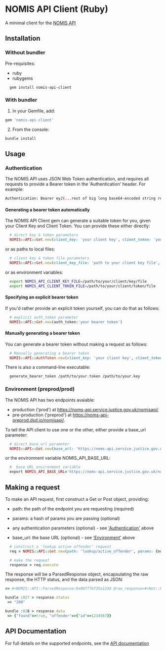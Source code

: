 NOMIS API Client (Ruby)
=======================

A minimal client for the [NOMIS API](http://ministryofjustice.github.io/nomis-api/)

## Installation

### Without bundler

Pre-requisites:
- ruby
- rubygems

```bash
  gem install nomis-api-client  
```

### With bundler

1. In your Gemfile, add:
```ruby
gem 'nomis-api-client'
```

2. From the console:
```bash
bundle install
```

## Usage

### Authentication

The NOMIS API uses JSON Web Token authentication, and requires all requests to provide a Bearer token in the 'Authentication' header. For example:

```bash
Authentication: Bearer eyJ(...rest of big long base64-encoded string removed...)LdRw
```

#### Generating a bearer token automatically

The NOMIS API Client gem can generate a suitable token for you, given your Client Key and Client Token.
You can provide these either directly:

```ruby
  # direct key & token parameters
  NOMIS::API::Get.new(client_key: 'your client key', client_token: 'your client token')
```

or as paths to local files:

```ruby
  # client key & token file parameters
  NOMIS::API::Get.new(client_key_file: 'path to your client key file', client_token_file: 'path to your client token file')
```

or as environment variables:
```bash
  export NOMIS_API_CLIENT_KEY_FILE=/path/to/your/client/key/file
  export NOMIS_API_CLIENT_TOKEN_FILE=/path/to/your/client/token/file
```

#### Specifying an explicit bearer token

If you'd rather provide an explicit token yourself, you can do that as follows:
```ruby
  # explicit auth_token parameter
  NOMIS::API::Get.new(auth_token:'your bearer token')
```

#### Manually generating a bearer token

You can generate a bearer token without making a request as follows:

```ruby
  # Manually generating a bearer token
  NOMIS::API::AuthToken.new(client_key: 'your client key', client_token: 'your client token').bearer_token
```

There is also a command-line executable:

```bash
  generate_bearer_token /path/to/your.token /path/to/your.key
```

### Environment (preprod/prod)

The NOMIS API has two endpoints avaiable:
- production ('prod') at https://noms-api.service.justice.gov.uk/nomisapi/
- pre-production ('preprod') at https://noms-api-preprod.dsd.io/nomisapi/. 

To tell the API client to use one or the other, either provide a base_url parameter:
```ruby
  # direct base_url parameter
  NOMIS::API::Get.new(base_url: 'https://noms-api.service.justice.gov.uk/nomisapi/', ...)
```

or the environment variable NOMIS_API_BASE_URL:
```ruby
  #  base URL environment variable
  export NOMIS_API_BASE_URL='https://noms-api.service.justice.gov.uk/nomisapi/'
```


## Making a request

To make an API request, first construct a Get or Post object, providing:

- path: the path of the endpoint you are requesting (required)

- params: a hash of params you are passing (optional)
- any authentication parameters (optional) - see ['Authentication'](#Authentication) above
- base_url: the base URL (optional) - see ['Environment'](#Environment) above

```ruby
  # construct a 'lookup active offender' request
  req = NOMIS::API::Get.new(path: 'lookup/active_offender', params: {noms_id:'A12345BC', date_of_birth:'1966-05-29'})

  # make the request
  response = req.execute
```

The response will be a ParsedResponse object, encapsulating the raw response, the HTTP status, and the data parsed as JSON:

```ruby
=> #<NOMIS::API::ParsedResponse:0x007ffbf35a1238 @raw_response=#<Net::HTTPOK 200 OK readbody=true>, @data={"found"=>true, "offender"=>{"id"=>1234567}}>

bundle :027 > response.status
 => "200" 

bundle :028 > response.data
 => {"found"=>true, "offender"=>{"id"=>1234567}} 
```

## API Documentation

For full details on the supported endpoints, see the [API documentation](http://ministryofjustice.github.io/nomis-api/)
